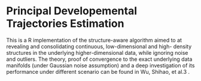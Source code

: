 # Principal Developemental Trajectories Estimation

This is a R implementation of the  structure-aware algorithm aimed to at revealing and consolidating continuous, low-dimensional and high- density structures in the underlying higher-dimensional data, while ignoring noise and outliers. The theory, proof of convergence to the exact underlying data manifolds (under Gaussian noise assumption) and a deep investigation of its performance under different scenario can be found in Wu, Shihao, et al.3 .
